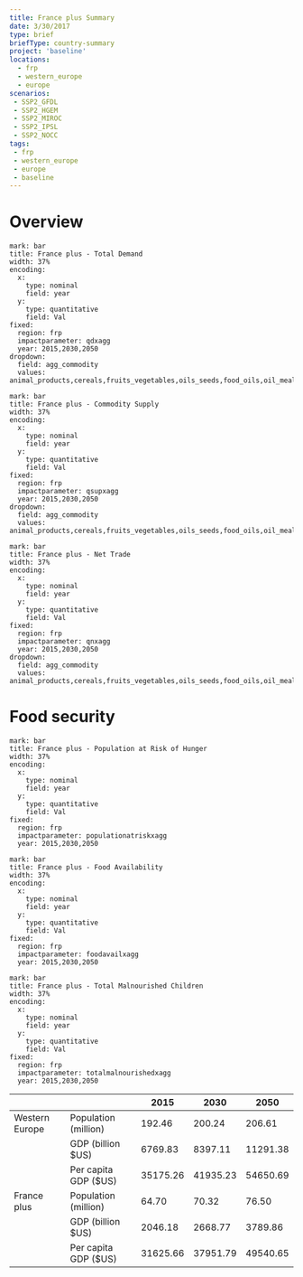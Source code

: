```yaml
---
title: France plus Summary
date: 3/30/2017
type: brief
briefType: country-summary
project: 'baseline'
locations:
  - frp
  - western_europe
  - europe
scenarios:
 - SSP2_GFDL
 - SSP2_HGEM
 - SSP2_MIROC
 - SSP2_IPSL
 - SSP2_NOCC
tags:
 - frp
 - western_europe
 - europe
 - baseline
---
```

# Overview 

```chart
mark: bar
title: France plus - Total Demand
width: 37%
encoding:
  x:
    type: nominal
    field: year
  y:
    type: quantitative
    field: Val
fixed:
  region: frp
  impactparameter: qdxagg
  year: 2015,2030,2050
dropdown:
  field: agg_commodity
  values: animal_products,cereals,fruits_vegetables,oils_seeds,food_oils,oil_meals,other,pulses,roots_tubers,sugar
```

```chart
mark: bar
title: France plus - Commodity Supply
width: 37%
encoding:
  x:
    type: nominal
    field: year
  y:
    type: quantitative
    field: Val
fixed:
  region: frp
  impactparameter: qsupxagg
  year: 2015,2030,2050
dropdown:
  field: agg_commodity
  values: animal_products,cereals,fruits_vegetables,oils_seeds,food_oils,oil_meals,other,pulses,roots_tubers,sugar
```

```chart
mark: bar
title: France plus - Net Trade
width: 37%
encoding:
  x:
    type: nominal
    field: year
  y:
    type: quantitative
    field: Val
fixed:
  region: frp
  impactparameter: qnxagg
  year: 2015,2030,2050
dropdown:
  field: agg_commodity
  values: animal_products,cereals,fruits_vegetables,oils_seeds,food_oils,oil_meals,other,pulses,roots_tubers,sugar
```

# Food security

```chart
mark: bar
title: France plus - Population at Risk of Hunger
width: 37%
encoding:
  x:
    type: nominal
    field: year
  y:
    type: quantitative
    field: Val
fixed:
  region: frp
  impactparameter: populationatriskxagg
  year: 2015,2030,2050
```

```chart
mark: bar
title: France plus - Food Availability
width: 37%
encoding:
  x:
    type: nominal
    field: year
  y:
    type: quantitative
    field: Val
fixed:
  region: frp
  impactparameter: foodavailxagg
  year: 2015,2030,2050
```

```chart
mark: bar
title: France plus - Total Malnourished Children
width: 37%
encoding:
  x:
    type: nominal
    field: year
  y:
    type: quantitative
    field: Val
fixed:
  region: frp
  impactparameter: totalmalnourishedxagg
  year: 2015,2030,2050
```

|   |   | 2015 | 2030 | 2050 |
|---|---|---|---|---|
| Western Europe | Population (million) | 192.46 | 200.24 | 206.61 |
|  | GDP (billion $US) | 6769.83 | 8397.11 | 11291.38 |
|  | Per capita GDP ($US) | 35175.26 | 41935.23 | 54650.69 |
| France plus | Population (million) | 64.70 | 70.32 | 76.50 |
|  | GDP (billion $US) | 2046.18 | 2668.77 | 3789.86 |
|  | Per capita GDP ($US) | 31625.66| 37951.79| 49540.65|